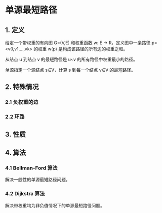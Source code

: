 # 单源最短路径
## 1. 定义
给定一个带权重的有向图 G=(V,E) 和权重函数 w: E → R，定义图中一条路径 p=<v0,v1,...,vk> 的权重 w(p) 是构成该路径的所有边的权重之和。

从结点 u 到结点 v 的最短路径是 u~v 的所有路径中权重最小的路径。

单源指定一个源结点 s∈V，计算 s 到每一个结点 v∈V 的最短路径。

## 2. 特殊情况
### 2.1 负权重的边
### 2.2 环路

## 3. 性质
## 4. 算法
### 4.1 Bellman-Ford 算法
解决一般性的单源最短路径问题。

### 4.2 Dijkstra 算法
解决带权重均为非负值情况下的单源最短路径问题。
